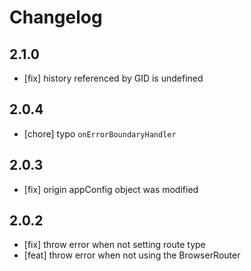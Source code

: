 # Changelog

## 2.1.0

- [fix] history referenced by GID is undefined

## 2.0.4

- [chore] typo `onErrorBoundaryHandler`

## 2.0.3

- [fix] origin appConfig object was modified

## 2.0.2

- [fix] throw error when not setting route type
- [feat] throw error when not using the BrowserRouter
